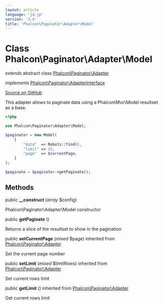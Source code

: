 ```yaml
---
layout: article
language: 'ja-jp'
version: '3.4'
title: 'Phalcon\Paginator\Adapter\Model'
---
```


# Class **Phalcon\Paginator\Adapter\Model**

*extends* abstract class [Phalcon\Paginator\Adapter](/3.4/en/api/Phalcon_Paginator_Adapter)

*implements* [Phalcon\Paginator\AdapterInterface](/3.4/en/api/Phalcon_Paginator_AdapterInterface)

<a href="https://github.com/phalcon/cphalcon/tree/v3.4.0/phalcon/paginator/adapter/model.zep" class="btn btn-default btn-sm">Source on GitHub</a>

This adapter allows to paginate data using a Phalcon\Mvc\Model resultset as a base.

```php
<?php

use Phalcon\Paginator\Adapter\Model;

$paginator = new Model(
    [
        "data"  => Robots::find(),
        "limit" => 25,
        "page"  => $currentPage,
    ]
);

$paginate = $paginator->getPaginate();

```

## Methods

public **__construct** (*array* $config)

Phalcon\Paginator\Adapter\Model constructor

public **getPaginate** ()

Returns a slice of the resultset to show in the pagination

public **setCurrentPage** (*mixed* $page) inherited from [Phalcon\Paginator\Adapter](/3.4/en/api/Phalcon_Paginator_Adapter)

Set the current page number

public **setLimit** (*mixed* $limitRows) inherited from [Phalcon\Paginator\Adapter](/3.4/en/api/Phalcon_Paginator_Adapter)

Set current rows limit

public **getLimit** () inherited from [Phalcon\Paginator\Adapter](/3.4/en/api/Phalcon_Paginator_Adapter)

Get current rows limit